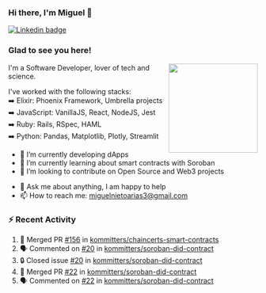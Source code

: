 ### Hi there, I'm Miguel 👋

<a href="https://linkedin.com/in/miguelnietoa/" target="_blank" rel="noopener noreferrer">
  <img src="https://img.shields.io/badge/-LinkedIn-0e76a8?style=flat-square&logo=Linkedin&logoColor=white" alt="Linkedin badge">
</a>
<!-- [![Website Badge](https://img.shields.io/badge/Website-3b5998?style=flat-square&logo=google-chrome&logoColor=white)](#notavailablenow#) 

<img src="https://i.imgur.com/tbrLrt5.gif" width=400 alt="Coding GIF" align="right"/>
-->


### Glad to see you here!
<a href="https://github.com/miguelnietoa"><img src="https://github-readme-stats-git-masterrstaa-rickstaa.vercel.app/api?username=miguelnietoa&show_icons=true&hide_border=true&count_private=true&include_all_commits=true&theme=tokyonight" height="180em" align="right"/></a>
I'm a Software Developer, lover of tech and science. 

I've worked with the following stacks:\
➡️ Elixir: Phoenix Framework, Umbrella projects\
➡️ JavaScript: VanillaJS, React, NodeJS, Jest\
➡️ Ruby: Rails, RSpec, HAML\
➡️ Python: Pandas, Matplotlib, Plotly, Streamlit

- 🔭 I’m currently developing dApps
- 🌱 I’m currently learning about smart contracts with Soroban
- 👯 I’m looking to contribute on Open Source and Web3 projects
<!-- 
- 😄 I just finished a Machine Learning course! 
- 🤔 I’m looking for help with ...
-->
- 💬 Ask me about anything, I am happy to help
- 📫 How to reach me: miguelnietoarias3@gmail.com


### ⚡ Recent Activity

<!--START_SECTION:activity-->
1. 🎉 Merged PR [#156](https://github.com/kommitters/chaincerts-smart-contracts/pull/156) in [kommitters/chaincerts-smart-contracts](https://github.com/kommitters/chaincerts-smart-contracts)
2. 🗣 Commented on [#20](https://github.com/kommitters/soroban-did-contract/issues/20#issuecomment-1841013486) in [kommitters/soroban-did-contract](https://github.com/kommitters/soroban-did-contract)
3. 🔒 Closed issue [#20](https://github.com/kommitters/soroban-did-contract/issues/20) in [kommitters/soroban-did-contract](https://github.com/kommitters/soroban-did-contract)
4. 🎉 Merged PR [#22](https://github.com/kommitters/soroban-did-contract/pull/22) in [kommitters/soroban-did-contract](https://github.com/kommitters/soroban-did-contract)
5. 🗣 Commented on [#22](https://github.com/kommitters/soroban-did-contract/pull/22#issuecomment-1840978536) in [kommitters/soroban-did-contract](https://github.com/kommitters/soroban-did-contract)
<!--END_SECTION:activity-->
